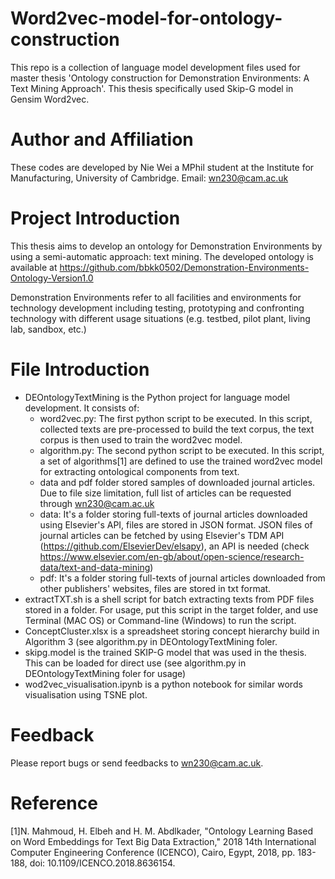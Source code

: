 # Word2vec-model-for-ontology-construction 

This repo is a collection of language model development files used for master thesis 'Ontology construction for Demonstration Environments: A Text Mining Approach'. This thesis specifically used Skip-G model in Gensim Word2vec.

# Author and Affiliation
These codes are developed by Nie Wei a MPhil student at the Institute for Manufacturing, University of Cambridge. Email: wn230@cam.ac.uk

# Project Introduction
This thesis aims to develop an ontology for Demonstration Environments by using a semi-automatic approach: text mining. The developed ontology is available at https://github.com/bbkk0502/Demonstration-Environments-Ontology-Version1.0

Demonstration Environments refer to all facilities and environments for technology development including testing, prototyping and confronting technology with different usage situations (e.g. testbed, pilot plant, living lab, sandbox, etc.)

# File Introduction
 * DEOntologyTextMining is the Python project for language model development. It consists of:
    * word2vec.py: The first python script to be executed. In this script, collected texts are pre-processed to build the text corpus, the text corpus is then used to train the word2vec model. 
    * algorithm.py: The second python script to be executed. In this script, a set of algorithms[1] are defined to use the trained word2vec model for extracting ontological components from text.
    * data and pdf folder stored samples of downloaded journal articles. Due to file size limitation, full list of articles can be requested through wn230@cam.ac.uk
     * data: It's a folder storing full-texts of journal articles downloaded using Elsevier's API, files are stored in JSON format. JSON files of journal articles can be fetched by using Elsevier's TDM API (https://github.com/ElsevierDev/elsapy), an API is needed (check https://www.elsevier.com/en-gb/about/open-science/research-data/text-and-data-mining)
     * pdf: It's a folder storing full-texts of journal articles downloaded from other publishers' websites, files are stored in txt format.
 * extractTXT.sh is a shell script for batch extracting texts from PDF files stored in a folder. For usage, put this script in the target folder, and use Terminal (MAC OS) or Command-line (Windows) to run the script.
 * ConceptCluster.xlsx is a spreadsheet storing concept hierarchy build in Algorithm 3 (see algorithm.py in DEOntologyTextMining foler.
 * skipg.model is the trained SKIP-G model that was used in the thesis. This can be loaded for direct use (see algorithm.py in DEOntologyTextMining foler for usage)
 * wod2vec_visualisation.ipynb is a python notebook for similar words visualisation using TSNE plot.
# Feedback
Please report bugs or send feedbacks to wn230@cam.ac.uk. 

# Reference
[1]N. Mahmoud, H. Elbeh and H. M. Abdlkader, "Ontology Learning Based on Word Embeddings for Text Big Data Extraction," 2018 14th International Computer Engineering Conference (ICENCO), Cairo, Egypt, 2018, pp. 183-188, doi: 10.1109/ICENCO.2018.8636154.
